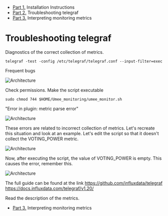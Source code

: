 * [Part 1.](https://github.com/studentmtk/Umee_monitoring/blob/main/README.md) Installation Instructions
* [Part 2.](https://github.com/studentmtk/Umee_monitoring/blob/main/Troubleshooting%20telegrafm.md)  Troubleshooting telegraf
* [Part 3.](https://github.com/studentmtk/Umee_monitoring/blob/main/Guidelines%20interpreting%20metrics.md) Interpreting monitoring metrics
 
# Troubleshooting telegraf

Diagnostics of the correct collection of metrics.
```
telegraf -test -config /etc/telegraf/telegraf.conf --input-filter=exec
```

Frequent bugs

![Architecture](https://i.ibb.co/sbqX96x/image.jpg)

Check  permissions. Make the script executable
```
sudo chmod 744 $HOME/Umee_monitoring/umee_monitor.sh
```
"Error in plugin: metric parse error"

![Architecture](https://i.ibb.co/T4Q55SS/image.jpg)

These errors are related to incorrect collection of metrics. Let's recreate this situation and look at an example. 
Let's edit the script so that it doesn't collect the VOTING_POWER metric.

![Architecture](https://i.ibb.co/dfsYff3/4324243.jpg)

Now, after executing the script, the value of VOTING_POWER is empty. This causes the error, remember this.

![Architecture](https://i.ibb.co/j8jFkcN/image.jpg)


The full guide can be found at the link https://github.com/influxdata/telegraf       https://docs.influxdata.com/telegraf/v1.20/

Read the description of the metrics.
* [Part 3.](https://github.com/studentmtk/Umee_monitoring/blob/main/Guidelines%20interpreting%20metrics.md) Interpreting monitoring metrics
